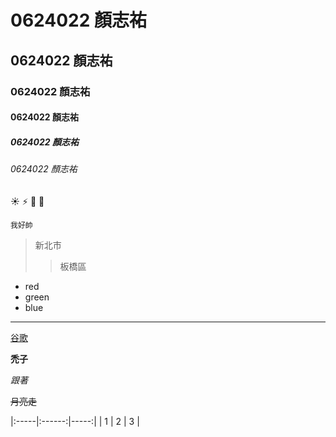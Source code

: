 # 0624022 顏志祐

## 0624022 顏志祐

### 0624022 顏志祐

#### 0624022 顏志祐

##### 0624022 顏志祐

###### 0624022 顏志祐

:sunny:
:zap:
:horse:
:cow2:

```我好帥```
>新北市
>>板橋區


* red
* green
* blue

***
[谷歌](https://www.google.com.tw/)

**禿子**

*跟著*

~~月亮走~~

|:-----|:------:|-----:|
| 1    |   2    |   3  |

